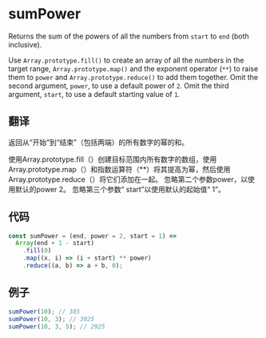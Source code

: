 # sumPower

Returns the sum of the powers of all the numbers from `start` to `end` (both inclusive).

Use `Array.prototype.fill()` to create an array of all the numbers in the target range, `Array.prototype.map()` and the exponent operator (`**`) to raise them to `power` and `Array.prototype.reduce()` to add them together.
Omit the second argument, `power`, to use a default power of `2`.
Omit the third argument, `start`, to use a default starting value of `1`.

## 翻译

返回从“开始”到“结束”（包括两端）的所有数字的幂的和。

使用Array.prototype.fill（）创建目标范围内所有数字的数组，使用Array.prototype.map（）和指数运算符（**）将其提高为幂，然后使用Array.prototype.reduce（）将它们添加在一起。
忽略第二个参数power，以使用默认的power 2。
忽略第三个参数“ start”以使用默认的起始值“ 1”。

## 代码

```js
const sumPower = (end, power = 2, start = 1) =>
  Array(end + 1 - start)
    .fill(0)
    .map((x, i) => (i + start) ** power)
    .reduce((a, b) => a + b, 0);
```

## 例子

```js
sumPower(10); // 385
sumPower(10, 3); // 3025
sumPower(10, 3, 5); // 2925
```
